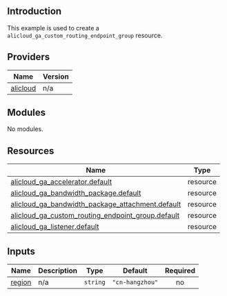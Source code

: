 ## Introduction

This example is used to create a `alicloud_ga_custom_routing_endpoint_group` resource.

<!-- BEGIN_TF_DOCS -->
## Providers

| Name | Version |
|------|---------|
| <a name="provider_alicloud"></a> [alicloud](#provider\_alicloud) | n/a |

## Modules

No modules.

## Resources

| Name | Type |
|------|------|
| [alicloud_ga_accelerator.default](https://registry.terraform.io/providers/aliyun/alicloud/latest/docs/resources/ga_accelerator) | resource |
| [alicloud_ga_bandwidth_package.default](https://registry.terraform.io/providers/aliyun/alicloud/latest/docs/resources/ga_bandwidth_package) | resource |
| [alicloud_ga_bandwidth_package_attachment.default](https://registry.terraform.io/providers/aliyun/alicloud/latest/docs/resources/ga_bandwidth_package_attachment) | resource |
| [alicloud_ga_custom_routing_endpoint_group.default](https://registry.terraform.io/providers/aliyun/alicloud/latest/docs/resources/ga_custom_routing_endpoint_group) | resource |
| [alicloud_ga_listener.default](https://registry.terraform.io/providers/aliyun/alicloud/latest/docs/resources/ga_listener) | resource |

## Inputs

| Name | Description | Type | Default | Required |
|------|-------------|------|---------|:--------:|
| <a name="input_region"></a> [region](#input\_region) | n/a | `string` | `"cn-hangzhou"` | no |
<!-- END_TF_DOCS -->
